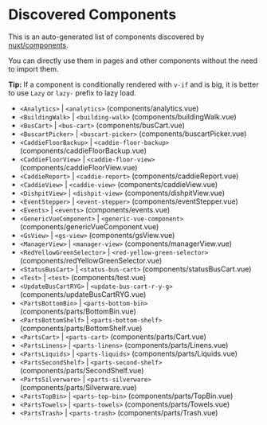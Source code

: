 # Discovered Components

This is an auto-generated list of components discovered by [nuxt/components](https://github.com/nuxt/components).

You can directly use them in pages and other components without the need to import them.

**Tip:** If a component is conditionally rendered with `v-if` and is big, it is better to use `Lazy` or `lazy-` prefix to lazy load.

- `<Analytics>` | `<analytics>` (components/analytics.vue)
- `<BuildingWalk>` | `<building-walk>` (components/buildingWalk.vue)
- `<BusCart>` | `<bus-cart>` (components/busCart.vue)
- `<BuscartPicker>` | `<buscart-picker>` (components/buscartPicker.vue)
- `<CaddieFloorBackup>` | `<caddie-floor-backup>` (components/caddieFloorBackup.vue)
- `<CaddieFloorView>` | `<caddie-floor-view>` (components/caddieFloorView.vue)
- `<CaddieReport>` | `<caddie-report>` (components/caddieReport.vue)
- `<CaddieView>` | `<caddie-view>` (components/caddieView.vue)
- `<DishpitView>` | `<dishpit-view>` (components/dishpitView.vue)
- `<EventStepper>` | `<event-stepper>` (components/eventStepper.vue)
- `<Events>` | `<events>` (components/events.vue)
- `<GenericVueComponent>` | `<generic-vue-component>` (components/genericVueComponent.vue)
- `<GsView>` | `<gs-view>` (components/gsView.vue)
- `<ManagerView>` | `<manager-view>` (components/managerView.vue)
- `<RedYellowGreenSelector>` | `<red-yellow-green-selector>` (components/redYellowGreenSelector.vue)
- `<StatusBusCart>` | `<status-bus-cart>` (components/statusBusCart.vue)
- `<Test>` | `<test>` (components/test.vue)
- `<UpdateBusCartRYG>` | `<update-bus-cart-r-y-g>` (components/updateBusCartRYG.vue)
- `<PartsBottomBin>` | `<parts-bottom-bin>` (components/parts/BottomBin.vue)
- `<PartsBottomShelf>` | `<parts-bottom-shelf>` (components/parts/BottomShelf.vue)
- `<PartsCart>` | `<parts-cart>` (components/parts/Cart.vue)
- `<PartsLinens>` | `<parts-linens>` (components/parts/Linens.vue)
- `<PartsLiquids>` | `<parts-liquids>` (components/parts/Liquids.vue)
- `<PartsSecondShelf>` | `<parts-second-shelf>` (components/parts/SecondShelf.vue)
- `<PartsSilverware>` | `<parts-silverware>` (components/parts/Silverware.vue)
- `<PartsTopBin>` | `<parts-top-bin>` (components/parts/TopBin.vue)
- `<PartsTowels>` | `<parts-towels>` (components/parts/Towels.vue)
- `<PartsTrash>` | `<parts-trash>` (components/parts/Trash.vue)
